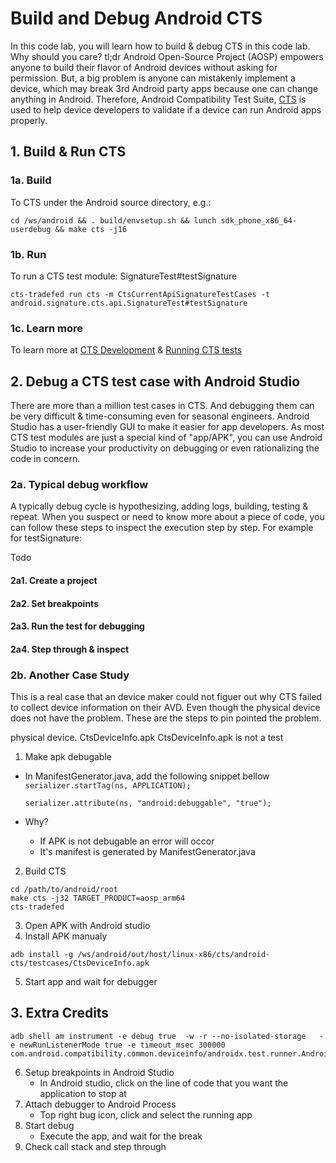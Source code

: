 # Build and Debug Android CTS
In this code lab, you will learn how to build & debug CTS in this code lab.
Why should you care? tl;dr Android Open-Source Project (AOSP) empowers anyone
to build their flavor of Android devices without asking for permission. But,
a big problem is anyone can mistakenly implement a device, which may break
3rd Android party apps because one can change anything in Android. Therefore,
Android Compatibility Test Suite, [CTS](https://source.android.com/compatibility/overview)
is used to help device developers to validate if a device can run Android apps
properly.

## 1. Build & Run CTS
### 1a. Build
To CTS under the Android source directory, e.g.:
```
cd /ws/android && . build/envsetup.sh && lunch sdk_phone_x86_64-userdebug && make cts -j16
```
### 1b. Run
To run a CTS test module: SignatureTest#testSignature
```
cts-tradefed run cts -m CtsCurrentApiSignatureTestCases -t android.signature.cts.api.SignatureTest#testSignature
```
### 1c. Learn more
To learn more at [CTS Development](https://source.android.com/compatibility/cts/development)
& [Running CTS tests](https://source.android.com/compatibility/cts/run)

## 2. Debug a CTS test case with Android Studio
There are more than a million test cases in CTS. And debugging them can be
very difficult & time-consuming even for seasonal engineers. Android Studio has
a user-friendly GUI to make it easier for app developers. As most CTS test modules
are just a special kind of "app/APK", you can use Android Studio to increase
your productivity on debugging or even rationalizing the code in concern.

### 2a. Typical debug workflow
A typically debug cycle is hypothesizing, adding logs, building, testing &
repeat. When you suspect or need to know more about a piece of code, you can
follow these steps to inspect the execution step by step. For example for
testSignature:

Todo
#### 2a1. Create a project
#### 2a2. Set breakpoints
#### 2a3. Run the test for debugging
#### 2a4. Step through & inspect

### 2b. Another Case Study
This is a real case that an device maker could not figuer out why CTS failed to
collect device information on their AVD. Even though the physical device does
not have the problem. These are the steps to pin pointed the problem.

physical device.
CtsDeviceInfo.apk
CtsDeviceInfo.apk is not a test
1. Make apk debugable

- In ManifestGenerator.java, add the following snippet bellow ```serializer.startTag(ns, APPLICATION);```

  ```
  serializer.attribute(ns, "android:debuggable", "true");
  ```
- Why?
  - If APK is not debugable an error will occor
  - It's manifest is generated by ManifestGenerator.java


2. Build CTS
```
cd /path/to/android/root
make cts -j32 TARGET_PRODUCT=aosp_arm64
cts-tradefed
```
3. Open APK with Android studio
4. Install APK manualy
 ```
 adb install -g /ws/android/out/host/linux-x86/cts/android-cts/testcases/CtsDeviceInfo.apk
 ```
5. Start app and wait for debugger

## 3. Extra Credits
```
adb shell am instrument -e debug true  -w -r --no-isolated-storage   -e newRunListenerMode true -e timeout_msec 300000 com.android.compatibility.common.deviceinfo/androidx.test.runner.AndroidJUnitRunner
```
6. Setup breakpoints in Android Studio
    - In Android studio, click on the line of code that you want the application to stop at
7. Attach debugger to Android Process
    - Top right bug icon, click and select the running app
8. Start debug
    - Execute the app, and wait for the break
9. Check call stack and step through
